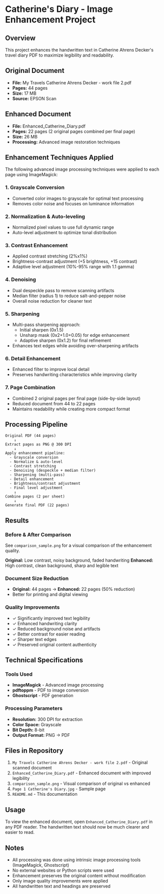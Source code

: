 # Catherine's Diary - Image Enhancement Project

## Overview
This project enhances the handwritten text in Catherine Ahrens Decker's travel diary PDF to maximize legibility and readability.

## Original Document
- **File:** My Travels Catherine Ahrens Decker - work file 2.pdf
- **Pages:** 44 pages
- **Size:** 17 MB
- **Source:** EPSON Scan

## Enhanced Document
- **File:** Enhanced_Catherine_Diary.pdf
- **Pages:** 22 pages (2 original pages combined per final page)
- **Size:** 26 MB
- **Processing:** Advanced image restoration techniques

## Enhancement Techniques Applied

The following advanced image processing techniques were applied to each page using ImageMagick:

### 1. **Grayscale Conversion**
   - Converted color images to grayscale for optimal text processing
   - Removes color noise and focuses on luminance information

### 2. **Normalization & Auto-leveling**
   - Normalized pixel values to use full dynamic range
   - Auto-level adjustment to optimize tonal distribution

### 3. **Contrast Enhancement**
   - Applied contrast stretching (2%x1%)
   - Brightness-contrast adjustment (+5 brightness, +15 contrast)
   - Adaptive level adjustment (10%-95% range with 1.1 gamma)

### 4. **Denoising**
   - Dual despeckle pass to remove scanning artifacts
   - Median filter (radius 1) to reduce salt-and-pepper noise
   - Overall noise reduction for cleaner text

### 5. **Sharpening**
   - Multi-pass sharpening approach:
     - Initial sharpen (0x1.5)
     - Unsharp mask (0x2+1.0+0.05) for edge enhancement
     - Adaptive sharpen (0x1.2) for final refinement
   - Enhances text edges while avoiding over-sharpening artifacts

### 6. **Detail Enhancement**
   - Enhanced filter to improve local detail
   - Preserves handwriting characteristics while improving clarity

### 7. **Page Combination**
   - Combined 2 original pages per final page (side-by-side layout)
   - Reduced document from 44 to 22 pages
   - Maintains readability while creating more compact format

## Processing Pipeline

```
Original PDF (44 pages)
    ↓
Extract pages as PNG @ 300 DPI
    ↓
Apply enhancement pipeline:
  - Grayscale conversion
  - Normalize & auto-level
  - Contrast stretching
  - Denoising (despeckle + median filter)
  - Sharpening (multi-pass)
  - Detail enhancement
  - Brightness/contrast adjustment
  - Final level adjustment
    ↓
Combine pages (2 per sheet)
    ↓
Generate final PDF (22 pages)
```

## Results

### Before & After Comparison
See `comparison_sample.png` for a visual comparison of the enhancement quality.

**Original:** Low contrast, noisy background, faded handwriting
**Enhanced:** High contrast, clean background, sharp and legible text

### Document Size Reduction
- **Original:** 44 pages → **Enhanced:** 22 pages (50% reduction)
- Better for printing and digital viewing

### Quality Improvements
- ✓ Significantly improved text legibility
- ✓ Enhanced handwriting clarity
- ✓ Reduced background noise and artifacts
- ✓ Better contrast for easier reading
- ✓ Sharper text edges
- ✓ Preserved original content authenticity

## Technical Specifications

### Tools Used
- **ImageMagick** - Advanced image processing
- **pdftoppm** - PDF to image conversion
- **Ghostscript** - PDF generation

### Processing Parameters
- **Resolution:** 300 DPI for extraction
- **Color Space:** Grayscale
- **Bit Depth:** 8-bit
- **Output Format:** PNG → PDF

## Files in Repository

1. `My Travels Catherine Ahrens Decker - work file 2.pdf` - Original scanned document
2. `Enhanced_Catherine_Diary.pdf` - Enhanced document with improved legibility
3. `comparison_sample.png` - Visual comparison of original vs enhanced
4. `Page 1 Catherine's Diary.jpg` - Sample page
5. `README.md` - This documentation

## Usage

To view the enhanced document, open `Enhanced_Catherine_Diary.pdf` in any PDF reader. The handwritten text should now be much clearer and easier to read.

## Notes

- All processing was done using intrinsic image processing tools (ImageMagick, Ghostscript)
- No external websites or Python scripts were used
- Enhancement preserves the original content without modification
- Only image quality improvements were applied
- All handwritten text and headings are preserved
